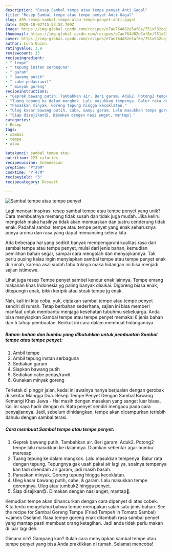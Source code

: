 ```yaml
---
description: "Resep Sambal tempe atau tempe penyet Anti Gagal"
title: "Resep Sambal tempe atau tempe penyet Anti Gagal"
slug: 495-resep-sambal-tempe-atau-tempe-penyet-anti-gagal
date: 2020-10-02T15:53:52.709Z
image: https://img-global.cpcdn.com/recipes/e7ae764d82e5af8e/751x532cq70/sambal-tempe-atau-tempe-penyet-foto-resep-utama.jpg
thumbnail: https://img-global.cpcdn.com/recipes/e7ae764d82e5af8e/751x532cq70/sambal-tempe-atau-tempe-penyet-foto-resep-utama.jpg
cover: https://img-global.cpcdn.com/recipes/e7ae764d82e5af8e/751x532cq70/sambal-tempe-atau-tempe-penyet-foto-resep-utama.jpg
author: Lura Quinn
ratingvalue: 3.9
reviewcount: 15
recipeingredient:
- " tempe"
- " tepung instan serbaguna"
- " garam"
- " bawang putih"
- " cabe pedasrawit"
- " minyak goreng"
recipeinstructions:
- "Geprek bawang putih. Tambahkan air. Beri garam. Aduk2. Potong2 tempe lalu masukkan ke dalamnya. Diamkan sebentar agar bumbu meresap."
- "Tuang tepung ke dalam mangkok. Lalu masukkan tempenya. Balur rata dengan tepung. Tepungnya gak usah pakai air lagi ya, soalnya tempenya kan tadi direndam air garam, jadi masih basah."
- "Panaskan minyak. Goreng tepung hingga kecoklatan."
- "Uleg kasar bawang putih, cabe, &amp; garam. Lalu masukkan tempe gorengnya. Uleg atau tumbuk2 hingga penyet."
- "Siap disajikan😋. Dimakan dengan nasi anget, mantap🤤."
categories:
- Resep
tags:
- sambal
- tempe
- atau

katakunci: sambal tempe atau 
nutrition: 223 calories
recipecuisine: Indonesian
preptime: "PT29M"
cooktime: "PT47M"
recipeyield: "3"
recipecategory: Dessert

---
```



![Sambal tempe atau tempe penyet](https://img-global.cpcdn.com/recipes/e7ae764d82e5af8e/751x532cq70/sambal-tempe-atau-tempe-penyet-foto-resep-utama.jpg)

Lagi mencari inspirasi resep sambal tempe atau tempe penyet yang unik? Cara membuatnya memang tidak susah dan tidak juga mudah. Jika keliru mengolah maka hasilnya tidak akan memuaskan dan justru cenderung tidak enak. Padahal sambal tempe atau tempe penyet yang enak seharusnya punya aroma dan rasa yang dapat memancing selera kita.

Ada beberapa hal yang sedikit banyak mempengaruhi kualitas rasa dari sambal tempe atau tempe penyet, mulai dari jenis bahan, kemudian pemilihan bahan segar, sampai cara mengolah dan menyajikannya. Tak perlu pusing kalau ingin menyiapkan sambal tempe atau tempe penyet enak di rumah, karena asal sudah tahu triknya maka hidangan ini bisa menjadi sajian istimewa.

Lihat juga resep Tempe penyet sambel kencur enak lainnya. Tempe emang makanan khas Indonesia yg paling banyak disukai. Digoreng biasa enak, ditepungin enak, bikin keripik atau steak tempe jg enak.


Nah, kali ini kita coba, yuk, ciptakan sambal tempe atau tempe penyet sendiri di rumah. Tetap berbahan sederhana, sajian ini bisa memberi manfaat untuk membantu menjaga kesehatan tubuhmu sekeluarga. Anda bisa menyiapkan Sambal tempe atau tempe penyet memakai 6 jenis bahan dan 5 tahap pembuatan. Berikut ini cara dalam membuat hidangannya.

<!--inarticleads1-->

##### Bahan-bahan dan bumbu yang dibutuhkan untuk pembuatan Sambal tempe atau tempe penyet:

1. Ambil  tempe
1. Ambil  tepung instan serbaguna
1. Sediakan  garam
1. Siapkan  bawang putih
1. Sediakan  cabe pedas/rawit
1. Gunakan  minyak goreng


Terletak di pinggir jalan, kedai ini awalnya hanya berjualan dengan gerobak di sekitar Mangga Dua. Resep Tempe Penyet Dengan Sambal Bawang Kemangi Khas Jawa - Hai masih dengan masakan yang sangat luar biasa, kali ini saya hadir dengan m. Kata penyet sendiri mengacu pada cara penyajiannya. Jadi, sebelum dihidangkan, tempe akan dicampurkan terlebih dahulu dengan sambal terasi. 

<!--inarticleads2-->

##### Cara membuat Sambal tempe atau tempe penyet:

1. Geprek bawang putih. Tambahkan air. Beri garam. Aduk2. Potong2 tempe lalu masukkan ke dalamnya. Diamkan sebentar agar bumbu meresap.
1. Tuang tepung ke dalam mangkok. Lalu masukkan tempenya. Balur rata dengan tepung. Tepungnya gak usah pakai air lagi ya, soalnya tempenya kan tadi direndam air garam, jadi masih basah.
1. Panaskan minyak. Goreng tepung hingga kecoklatan.
1. Uleg kasar bawang putih, cabe, &amp; garam. Lalu masukkan tempe gorengnya. Uleg atau tumbuk2 hingga penyet.
1. Siap disajikan😋. Dimakan dengan nasi anget, mantap🤤.


Kemudian tempe akan dihancurkan dengan cara dipenyet di atas cobek. Kita tentu mengetahui bahwa tempe merupakan salah satu jenis bahan. See the recipe for Sambal Goreng Tempe (Fried Tempeh in Tomato Sambal) »James Oseland. Rasa tempe goreng enak ditambah rasa sambal penyet yang mantap pasti membuat orang ketagihan. Jadi anda tidak perlu makan di luar lagi deh. 

Gimana nih? Gampang kan? Itulah cara menyiapkan sambal tempe atau tempe penyet yang bisa Anda praktikkan di rumah. Selamat mencoba!
